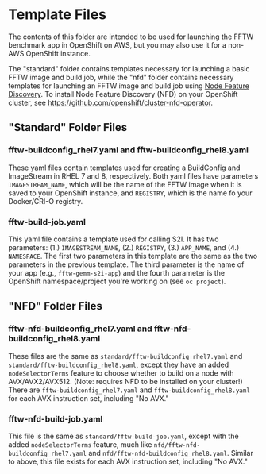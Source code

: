 # Template Files

The contents of this folder are intended to be used for launching the FFTW benchmark app in OpenShift on AWS, but you may also use it for a non-AWS OpenShift instance.

The "standard" folder contains templates necessary for launching a basic FFTW image and build job, while the "nfd" folder contains necessary templates for launching an FFTW image and build job using [Node Feature Discovery](https://github.com/kubernetes-sigs/node-feature-discovery). To install Node Feature Discovery (NFD) on your OpenShift cluster, see https://github.com/openshift/cluster-nfd-operator.

## "Standard" Folder Files

### fftw-buildconfig\_rhel7.yaml and fftw-buildconfig\_rhel8.yaml

These yaml files contain templates used for creating a BuildConfig and ImageStream in RHEL 7 and 8, respectively. Both yaml files have parameters `IMAGESTREAM_NAME`, which will be the name of the FFTW image when it is saved to your OpenShift instance, and `REGISTRY`, which is the name fo your Docker/CRI-O registry.

### fftw-build-job.yaml

This yaml file contains a template used for calling S2I. It has two parameters: (1.) `IMAGESTREAM_NAME`, (2.) `REGISTRY`, (3.) `APP_NAME`, and (4.) `NAMESPACE`. The first two parameters in this template are the same as the two parameters in the previous template. The third parameter is the name of your app (e.g., `fftw-gemm-s2i-app`) and the fourth parameter is the OpenShift namespace/project you're working on (see `oc project`).

## "NFD" Folder Files

### fftw-nfd-buildconfig\_rhel7.yaml and fftw-nfd-buildconfig\_rhel8.yaml

These files are the same as `standard/fftw-buildconfig_rhel7.yaml` and `standard/fftw-buildconfig_rhel8.yaml`, except they have an added `nodeSelectorTerms` feature to choose whether to build on a node with AVX/AVX2/AVX512. (Note: requires NFD to be installed on your cluster!) There are `fftw-buildconfig_rhel7.yaml` and `fftw-buildconfig_rhel8.yaml` for each AVX instruction set, including "No AVX."


### fftw-nfd-build-job.yaml

This file is the same as `standard/fftw-build-job.yaml`, except with the added `nodeSelectorTerms` feature, much like `nfd/fftw-nfd-buildconfig_rhel7.yaml` and `nfd/fftw-nfd-buildconfig_rhel8.yaml`. Similar to above, this file exists for each AVX instruction set, including "No AVX."
